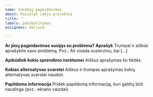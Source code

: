 ```yaml
---
name: Savybių pageidavimas
about: Pasiūlyk idėja projektui
title: ''
labels: patobulinimas
assignees: daliusd

---
```


**Ar jūsų pageidavimas susijęs su problema? Aprašyk**
Trumpai ir aiškiai aprašykite savo problemą. Pvz.: Aš visada susierzinu, kai [...]

**Apibūdink kokio sprendimo norėtumei**
Aiškus aprašymas ko tikitės.

**Kokias alternatyvas svarstei**
Aiškus ir trumpas aprašymas kokių alternatyvas svarstei naudoti.

**Papildoma informacija**
Pridėk papildomą informaciją, kuri galėtų būti naudinga (pvz.: ekrano vaizdai).
